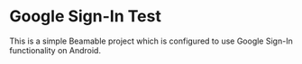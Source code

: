 # Google Sign-In Test

This is a simple Beamable project which is configured to use Google Sign-In functionality on Android.
